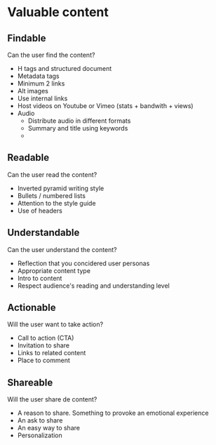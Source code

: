 # Valuable content

## Findable
Can the user find the content?

- H tags and structured document
- Metadata tags
- Minimum 2 links
- Alt images
- Use internal links
- Host videos on Youtube or Vimeo (stats + bandwith + views)
- Audio
	- Distribute audio in different formats
	- Summary and title using keywords
	- 
	

## Readable
Can the user read the content?

- Inverted pyramid writing style
- Bullets / numbered lists
- Attention to the style guide
- Use of headers

## Understandable
Can the user understand the content?

- Reflection that you concidered user personas
- Appropriate content type
- Intro to content
- Respect audience's reading and understanding level

## Actionable
Will the user want to take action?

- Call to action (CTA)
- Invitation to share
- Links to related content
- Place to comment

## Shareable
Will the user share de content?

- A reason to share. Something to provoke an emotional experience
- An ask to share
- An easy way to share
- Personalization
